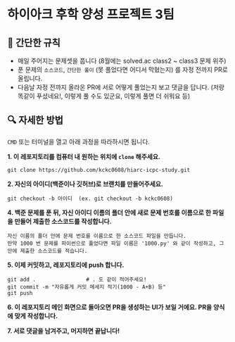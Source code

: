 # 하이아크 후학 양성 프로젝트 3팀

## 📌 간단한 규칙
- 매일 주어지는 문제셋을 풉니다 (8월에는 solved.ac class2 ~ class3 문제 위주)
- 푼 문제의 `소스코드`, `간단한 풀이` (못 풀었다면 어디서 막혔는지) 를 자정 전까지 PR로 올립니다.
- 다음날 자정 전까지 올라온 PR에 서로 어떻게 풀었는지 보고 댓글을 답니다. (저랑 똑같이 푸셨네요!, 이렇게 풀 수도 있군요, 이렇게 풀면 더 쉬워요 등)

## 🔍 자세한 방법
`CMD` 또는 터미널을 열고 아래 과정을 따라하시면 됩니다.   

**1. 이 레포지토리를 컴퓨터 내 원하는 위치에 `clone` 해주세요.**
  ```shell
  git clone https://github.com/kckc0608/hiarc-icpc-study.git
  ```
**2. 자신의 아이디(백준이나 깃허브)로 브랜치를 만들어주세요.**
  ```shell
  git checkout -b 아이디  (ex. git checkout -b kckc0608)
  ```
**4. 백준 문제를 푼 뒤, 자신 아이디 이름의 폴더 안에 새로 문제 번호를 이름으로 한 파일을 만들어 제출한 소스코드를 작성합니다.**
  ```
  자신 이름의 폴더 안에 문제 번호를 이름으로 한 소스코드 파일을 만듭니다.
  만약 1000 번 문제를 파이썬으로 풀었다면 파일 이름은 '1000.py' 와 같이 작성하고, 그 안에 제출한 소스코드를 적습니다.
  ```
**5. 이제 커밋하고, 레포지토리에 push 합니다.**
  ```shell
  git add .                # . 도 같이 적어주세요!
  git commit -m "자유롭게 커밋 메세지 적기(1000 - A+B) 등"
  git push
  ```
**6. 이 레포지토리 메인 화면으로 돌아오면 PR을 생성하는 UI가 보일 거에요. PR을 양식에 맞게 작성합니다.**

**7. 서로 댓글을 남겨주고, 머지하면 끝납니다!**
